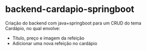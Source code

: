 # backend-cardapio-springboot
Criação do backend com java+springboot para um CRUD do tema Cardápio, no qual envolve: 
* Título, preço e imagem da refeição
* Adicionar uma nova refeição no cardápio 
